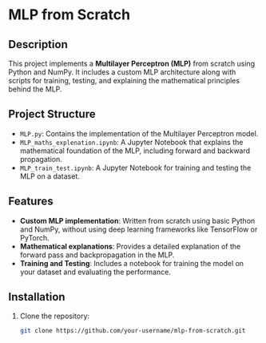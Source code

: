 # MLP from Scratch

## Description

This project implements a **Multilayer Perceptron (MLP)** from scratch using Python and NumPy. It includes a custom MLP architecture along with scripts for training, testing, and explaining the mathematical principles behind the MLP.

## Project Structure

- `MLP.py`: Contains the implementation of the Multilayer Perceptron model.
- `MLP_maths_explenation.ipynb`: A Jupyter Notebook that explains the mathematical foundation of the MLP, including forward and backward propagation.
- `MLP_train_test.ipynb`: A Jupyter Notebook for training and testing the MLP on a dataset.

## Features

- **Custom MLP implementation**: Written from scratch using basic Python and NumPy, without using deep learning frameworks like TensorFlow or PyTorch.
- **Mathematical explanations**: Provides a detailed explanation of the forward pass and backpropagation in the MLP.
- **Training and Testing**: Includes a notebook for training the model on your dataset and evaluating the performance.

## Installation

1. Clone the repository:
   ```bash
   git clone https://github.com/your-username/mlp-from-scratch.git
